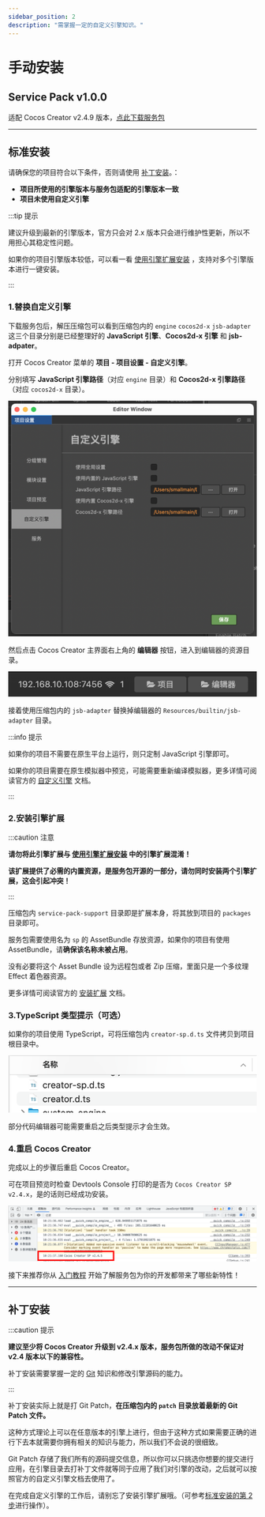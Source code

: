 ```yaml
---
sidebar_position: 2
description: "需掌握一定的自定义引擎知识。"
---
```


# 手动安装

## Service Pack v1.0.0

适配 Cocos Creator v2.4.9 版本，[点此下载服务包](http://www.baidu.com)

---
## 标准安装

请确保您的项目符合以下条件，否则请使用 [补丁安装](#补丁安装)。：

- **项目所使用的引擎版本与服务包适配的引擎版本一致**
- **项目未使用自定义引擎**

:::tip 提示

建议升级到最新的引擎版本，官方只会对 2.x 版本只会进行维护性更新，所以不用担心其稳定性问题。

如果你的项目引擎版本较低，可以看一看 [使用引擎扩展安装](./installation-engine-plugin) ，支持对多个引擎版本进行一键安装。

:::

### 1.替换自定义引擎

下载服务包后，解压压缩包可以看到压缩包内的 `engine` `cocos2d-x` `jsb-adapter` 这三个目录分别是已经整理好的 **JavaScript 引擎**、**Cocos2d-x 引擎** 和 **jsb-adpater**。

打开 Cocos Creator 菜单的 **项目 - 项目设置 - 自定义引擎**。

分别填写 **JavaScript 引擎路径**（对应 `engine` 目录）和 **Cocos2d-x 引擎路径**（对应 `cocos2d-x` 目录）。

![custom-engine](./assets/custom-engine.png)


然后点击 Cocos Creator 主界面右上角的 **编辑器** 按钮，进入到编辑器的资源目录。

![ide-cocos-path](./assets//ide-cocos-path.png)

接着使用压缩包内的 `jsb-adapter` 替换掉编辑器的 `Resources/builtin/jsb-adapter` 目录。

:::info 提示

如果你的项目不需要在原生平台上运行，则只定制 JavaScript 引擎即可。

如果你的项目需要在原生模拟器中预览，可能需要重新编译模拟器，更多详情可阅读官方的 [自定义引擎](https://docs.cocos.com/creator/2.4/manual/zh/advanced-topics/engine-customization.html) 文档。

:::

### 2.安装引擎扩展

:::caution 注意

**请勿将此引擎扩展与 [使用引擎扩展安装](./installation-engine-plugin) 中的引擎扩展混淆！**

**该扩展提供了必需的内置资源，是服务包开源的一部分，请勿同时安装两个引擎扩展，这会引起冲突！**

:::

压缩包内 `service-pack-support` 目录即是扩展本身，将其放到项目的 `packages` 目录即可。

服务包需要使用名为 `sp` 的 AssetBundle 存放资源，如果你的项目有使用 AssetBundle，请**确保该名称未被占用**。

没有必要将这个 Asset Bundle 设为远程包或者 Zip 压缩，里面只是一个多纹理 Effect 着色器资源。

更多详情可阅读官方的 [安装扩展](https://docs.cocos.com/creator/2.4/manual/zh/extension/install-and-share.html) 文档。

### 3.TypeScript 类型提示（可选）

如果你的项目使用 TypeScript，可将压缩包内 `creator-sp.d.ts` 文件拷贝到项目根目录中。

![dts](assets/dts.png)

部分代码编辑器可能需要重启之后类型提示才会生效。

### 4.重启 Cocos Creator

完成以上的步骤后重启 Cocos Creator。

可在项目预览时检查 Devtools Console 打印的是否为 `Cocos Creator SP v2.4.x`，是的话则已经成功安装。

![](./assets/installed-console.png)

接下来推荐你从 [入门教程](../start-guide/start-guide-intro) 开始了解服务包为你的开发都带来了哪些新特性！

---
## 补丁安装

:::caution 提示

**建议至少将 Cocos Creator 升级到 v2.4.x 版本，服务包所做的改动不保证对 v2.4 版本以下的兼容性。**

补丁安装需要掌握一定的 [Git](https://git-scm.com/doc) 知识和修改引擎源码的能力。

:::

补丁安装实际上就是打 Git Patch，**在压缩包内的 `patch` 目录放着最新的 Git Patch 文件。**

这种方式理论上可以在任意版本的引擎上进行，但由于这种方式如果需要正确的进行下去本就需要你拥有相关的知识与能力，所以我们不会说的很细致。

Git Patch 存储了我们所有的源码提交信息，所以你可以只挑选你想要的提交进行应用，在引擎目录去打补丁文件就等同于应用了我们对引擎的改动，之后就可以按照官方的自定义引擎文档去使用了。

在完成自定义引擎的工作后，请别忘了安装引擎扩展哦。（可参考[标准安装的第 2 步](#2安装引擎扩展)进行操作）。
